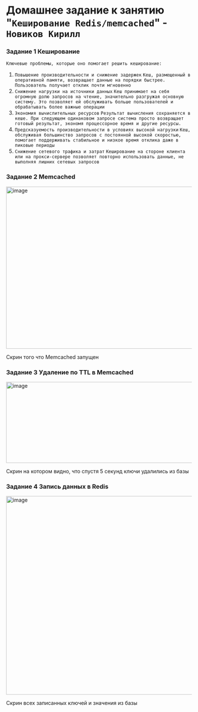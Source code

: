 # Домашнее задание к занятию "`Кеширование Redis/memcached`" - `Новиков Кирилл`



### Задание 1 Кеширование

`Ключевые проблемы, которые оно помогает решить кеширование:`
1. `Повышение производительности и снижение задержек`
   `Кеш, размещенный в оперативной памяти, возвращает данные на порядки быстрее. Пользователь получает отклик почти мгновенно`
2. `Снижение нагрузки на источники данных`
   `Кеш принимает на себя огромную долю запросов на чтение, значительно разгружая основную систему. Это позволяет ей обслуживать больше пользователей и обрабатывать более важные операции`
3. `Экономия вычислительных ресурсов`
  `Результат вычисления сохраняется в кеше. При следующем одинаковом запросе система просто возвращает готовый результат, экономя процессорное время и другие ресурсы.`
4. `Предсказуемость производительности в условиях высокой нагрузки`
   `Кеш, обслуживая большинство запросов с постоянной высокой скоростью, помогает поддерживать стабильное и низкое время отклика даже в пиковые периоды`
5. `Снижение сетевого трафика и затрат`
`Кеширование на стороне клиента или на прокси-сервере позволяет повторно использовать данные, не выполняя лишних сетевых запросов`

### Задание 2 Memcached


<img width="1115" height="440" alt="image" src="https://github.com/user-attachments/assets/e990bbf3-3fc8-4efe-8a6b-be5013c212bb" />

Скрин того что Memcached запущен


### Задание 3 Удаление по TTL в Memcached


<img width="836" height="220" alt="image" src="https://github.com/user-attachments/assets/6c94117b-0d3c-4050-a607-f71d0549210a" />

Скрин  на котором видно, что спустя 5 секунд ключи удалились из базы

### Задание 4  Запись данных в Redis



<img width="820" height="539" alt="image" src="https://github.com/user-attachments/assets/273578b1-fb27-4b50-afe1-e3500ed592d3" />

Скрин всех записанных ключей и значения из базы 
